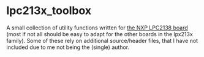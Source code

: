 # lpc213x_toolbox

A small collection of utility functions written for <a href=https://www.keil.com/dd/chip/3734.htm>the NXP LPC2138 board</a> (most if not all should be easy to adapt for the other boards in the lpx213x family). Some of these rely on additional source/header files, that I have not included due to me not being the (single) author.  
